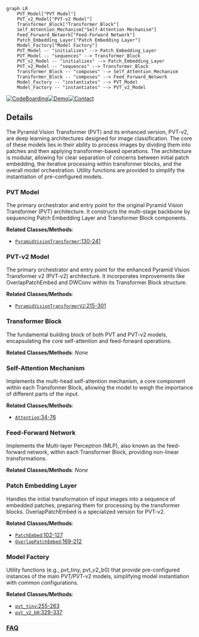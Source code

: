 ```mermaid
graph LR
    PVT_Model["PVT Model"]
    PVT_v2_Model["PVT-v2 Model"]
    Transformer_Block["Transformer Block"]
    Self_Attention_Mechanism["Self-Attention Mechanism"]
    Feed_Forward_Network["Feed-Forward Network"]
    Patch_Embedding_Layer["Patch Embedding Layer"]
    Model_Factory["Model Factory"]
    PVT_Model -- "initializes" --> Patch_Embedding_Layer
    PVT_Model -- "sequences" --> Transformer_Block
    PVT_v2_Model -- "initializes" --> Patch_Embedding_Layer
    PVT_v2_Model -- "sequences" --> Transformer_Block
    Transformer_Block -- "composes" --> Self_Attention_Mechanism
    Transformer_Block -- "composes" --> Feed_Forward_Network
    Model_Factory -- "instantiates" --> PVT_Model
    Model_Factory -- "instantiates" --> PVT_v2_Model
```

[![CodeBoarding](https://img.shields.io/badge/Generated%20by-CodeBoarding-9cf?style=flat-square)](https://github.com/CodeBoarding/GeneratedOnBoardings)[![Demo](https://img.shields.io/badge/Try%20our-Demo-blue?style=flat-square)](https://www.codeboarding.org/demo)[![Contact](https://img.shields.io/badge/Contact%20us%20-%20contact@codeboarding.org-lightgrey?style=flat-square)](mailto:contact@codeboarding.org)

## Details

The Pyramid Vision Transformer (PVT) and its enhanced version, PVT-v2, are deep learning architectures designed for image classification. The core of these models lies in their ability to process images by dividing them into patches and then applying transformer-based operations. The architecture is modular, allowing for clear separation of concerns between initial patch embedding, the iterative processing within transformer blocks, and the overall model orchestration. Utility functions are provided to simplify the instantiation of pre-configured models.

### PVT Model
The primary orchestrator and entry point for the original Pyramid Vision Transformer (PVT) architecture. It constructs the multi-stage backbone by sequencing Patch Embedding Layer and Transformer Block components.


**Related Classes/Methods**:

- <a href="https://github.com/whai362/PVT/blob/v2/classification/pvt.py#L130-L241" target="_blank" rel="noopener noreferrer">`PyramidVisionTransformer`:130-241</a>


### PVT-v2 Model
The primary orchestrator and entry point for the enhanced Pyramid Vision Transformer v2 (PVT-v2) architecture. It incorporates improvements like OverlapPatchEmbed and DWConv within its Transformer Block structure.


**Related Classes/Methods**:

- <a href="https://github.com/whai362/PVT/blob/v2/classification/pvt_v2.py#L215-L301" target="_blank" rel="noopener noreferrer">`PyramidVisionTransformerV2`:215-301</a>


### Transformer Block
The fundamental building block of both PVT and PVT-v2 models, encapsulating the core self-attention and feed-forward operations.


**Related Classes/Methods**: _None_

### Self-Attention Mechanism
Implements the multi-head self-attention mechanism, a core component within each Transformer Block, allowing the model to weigh the importance of different parts of the input.


**Related Classes/Methods**:

- <a href="https://github.com/whai362/PVT/blob/v2/classification/pvt.py#L34-L76" target="_blank" rel="noopener noreferrer">`Attention`:34-76</a>


### Feed-Forward Network
Implements the Multi-layer Perceptron (MLP), also known as the feed-forward network, within each Transformer Block, providing non-linear transformations.


**Related Classes/Methods**: _None_

### Patch Embedding Layer
Handles the initial transformation of input images into a sequence of embedded patches, preparing them for processing by the transformer blocks. OverlapPatchEmbed is a specialized version for PVT-v2.


**Related Classes/Methods**:

- <a href="https://github.com/whai362/PVT/blob/v2/classification/pvt.py#L102-L127" target="_blank" rel="noopener noreferrer">`PatchEmbed`:102-127</a>
- <a href="https://github.com/whai362/PVT/blob/v2/classification/pvt_v2.py#L169-L212" target="_blank" rel="noopener noreferrer">`OverlapPatchEmbed`:169-212</a>


### Model Factory
Utility functions (e.g., pvt_tiny, pvt_v2_b0) that provide pre-configured instances of the main PVT/PVT-v2 models, simplifying model instantiation with common configurations.


**Related Classes/Methods**:

- <a href="https://github.com/whai362/PVT/blob/v2/classification/pvt.py#L255-L263" target="_blank" rel="noopener noreferrer">`pvt_tiny`:255-263</a>
- <a href="https://github.com/whai362/PVT/blob/v2/classification/pvt_v2.py#L329-L337" target="_blank" rel="noopener noreferrer">`pvt_v2_b0`:329-337</a>




### [FAQ](https://github.com/CodeBoarding/GeneratedOnBoardings/tree/main?tab=readme-ov-file#faq)